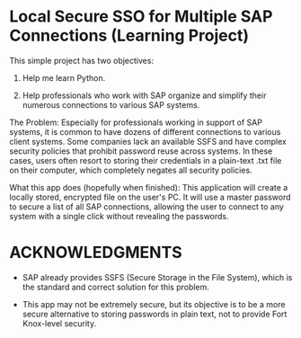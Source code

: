 # Local Secure SSO for Multiple SAP Connections (Learning Project)

This simple project has two objectives:

  1. Help me learn Python.

  3. Help professionals who work with SAP organize and simplify their numerous connections to various SAP systems.

The Problem: Especially for professionals working in support of SAP systems, it is common to have dozens of different connections to various client systems. Some companies lack an available SSFS and have complex security policies that prohibit password reuse across systems. In these cases, users often resort to storing their credentials in a plain-text .txt file on their computer, which completely negates all security policies.

What this app does (hopefully when finished): This application will create a locally stored, encrypted file on the user's PC. It will use a master password to secure a list of all SAP connections, allowing the user to connect to any system with a single click without revealing the passwords.


# ACKNOWLEDGMENTS

- SAP already provides SSFS (Secure Storage in the File System), which is the standard and correct solution for this problem.

- This app may not be extremely secure, but its objective is to be a more secure alternative to storing passwords in plain text, not to provide Fort Knox-level security.

